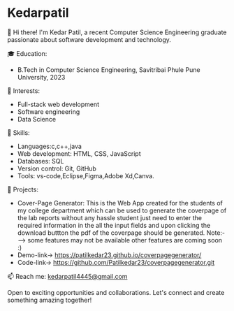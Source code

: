 # Kedarpatil
👋 Hi there! I'm Kedar Patil, a recent Computer Science Engineering graduate passionate about software development and technology.

🎓 Education:
- B.Tech in Computer Science Engineering, Savitribai Phule Pune University, 2023

💼 Interests:
- Full-stack web development
- Software engineering
- Data Science

🚀 Skills:
- Languages:c,c++,java
- Web development: HTML, CSS, JavaScript
- Databases: SQL
- Version control: Git, GitHub
- Tools: vs-code,Eclipse,Figma,Adobe Xd,Canva.

🌟 Projects:
- Cover-Page Generator: This is the Web App created for the students of my college department which can be used to generate the coverpage of the lab reports without any hassle student just need to enter the required information in the all the input fields and upon clicking the download buttton the pdf of the coverpage should be generated. Note:---> some features may not be available other features are coming soon :)
- Demo-link->  https://patilkedar23.github.io/coverpagegenerator/
- Code-link->  https://github.com/Patilkedar23/coverpagegenerator.git

📫 Reach me: kedarpatil4445@gmail.com

Open to exciting opportunities and collaborations. Let's connect and create something amazing together!
